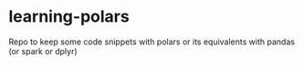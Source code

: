 # learning-polars
Repo to keep some code snippets with polars or its equivalents with pandas (or spark or dplyr)
